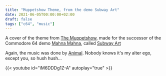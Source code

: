 ```yaml
---
title: "Muppetshow Theme, from the demo Subway Art"
date: 2021-06-05T00:00:00+02:00
draft: false
tags: ["c64", "music"]
---
```


A cover of the theme from [The
Muppetshow](https://www.imdb.com/title/tt0074028/), made for the successor of
the Commodore 64 demo [Mahna Mahna](/posts/mahnamahna),
called [Subway Art](https://csdb.dk/release/?id=205027)

Again, the music was done by [Animal](https://csdb.dk/scener/?id=35839). Nobody
knows it's my alter ego, except you, so hush hush...

{{< youtube id="iM6DDDg1Z-A" autoplay="true" >}}
